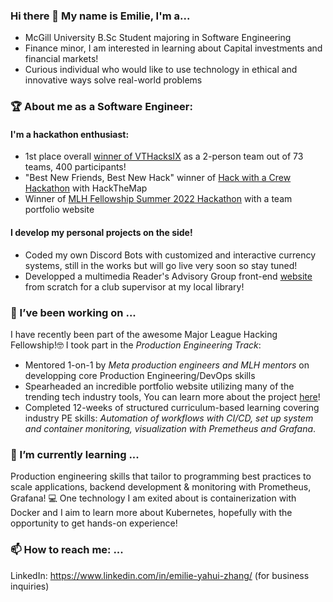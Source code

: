### Hi there 👋 My name is Emilie, I'm a...

* McGill University B.Sc Student majoring in Software Engineering
* Finance minor, I am interested in learning about Capital investments and financial markets!
* Curious individual who would like to use technology in ethical and innovative ways solve real-world problems


<!--
**EmilieYZhang/EmilieYZhang** is a ✨ _special_ ✨ repository because its `README.md` (this file) appears on your GitHub profile.

Here are some ideas to get you started:

- 🔭 I’m currently working on ...
- 🌱 I’m currently learning ...
- 👯 I’m looking to collaborate on ...
- 🤔 I’m looking for help with ...
- 💬 Ask me about ...
- 📫 How to reach me: ...
- 😄 Pronouns: ...
- ⚡ Fun fact: ...
-->

### 🏆 About me as a Software Engineer:
#### I'm a hackathon enthusiast:
- 1st place overall [winner of VTHacksIX](https://devpost.com/software/uyoga) as a 2-person team out of 73 teams, 400 participants!
- "Best New Friends, Best New Hack" winner of [Hack with a Crew Hackathon](https://devpost.com/software/hackthemap) with HackTheMap
- Winner of [MLH Fellowship Summer 2022 Hackathon](https://devpost.com/software/profolio-team-pythonic) with a team portfolio website
#### I develop my personal projects on the side!
- Coded my own Discord Bots with customized and interactive currency systems, still in the works but will go live very soon so stay tuned!
- Developped a multimedia Reader's Advisory Group front-end [website](https://emilieyzhang.github.io/RAG_Library/) from scratch for a club supervisor at my local library!

### 🔭 I’ve been working on ...

I have recently been part of the awesome Major League Hacking Fellowship!🤓 I took part in the *Production Engineering Track*: 
- Mentored 1-on-1 by *Meta production engineers and MLH mentors* on developping core Production Engineering/DevOps skills
- Spearheaded an incredible portfolio website utilizing many of the trending tech industry tools, You can learn more about the project [here](https://github.com/EmilieYZhang/personal-portfolio)!
- Completed 12-weeks of structured curriculum-based learning covering industry PE skills: *Automation of workflows with CI/CD, set up system and container monitoring, visualization with Premetheus and Grafana*.

### 🌱 I’m currently learning ...

Production engineering skills that tailor to programming best practices to scale applications, backend development & monitoring with Prometheus, Grafana! 💻 One technology I am exited about is containerization with Docker and I aim to learn more about Kubernetes, hopefully with the opportunity to get hands-on experience!

### 📫 How to reach me: ...

LinkedIn: https://www.linkedin.com/in/emilie-yahui-zhang/ (for business inquiries)
